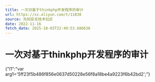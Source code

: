 ```yaml
---
title: 一次对基于thinkphp开发程序的审计
url: https://xz.aliyun.com/t/11838
source: 先知安全技术社区
date: 2022-11-16
fetch_date: 2025-10-03T22:49:53.686636
---
```


# 一次对基于thinkphp开发程序的审计

{"l1":"var arg1='5ff23f5b486f856e0637d50228e56f8a18be4a9223f6b42bd2';"}